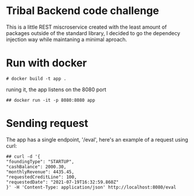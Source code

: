 # Tribal Backend code challenge

This is a little REST miscroservice created with the least amount of packages outside of the standard library, I decided to go the dependecy injection way while maintaning a minimal aproach.


# Run with docker

```
# docker build -t app .
```
runing it, the app listens on the 8080 port

```
## docker run -it -p 8080:8080 app
```
# Sending request

The app has a single endpoint, '/eval', here's an example of a request using curl:

```
## curl -d '{                                
"foundingType": "STARTUP",
"cashBalance": 2000.30,
"monthlyRevenue": 4435.45,
"requestedCreditLine": 100,
"requestedDate": "2021-07-19T16:32:59.860Z"
}' -H 'Content-Type: application/json' http://localhost:8080/eval

```
